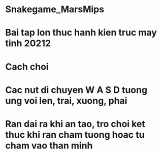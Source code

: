 # Snakegame_MarsMips
# Bai tap lon thuc hanh kien truc may tinh 20212
# Cach choi
# Cac nut di chuyen W A S D tuong ung voi len, trai, xuong, phai
# Ran dai ra khi an tao, tro choi ket thuc khi ran cham tuong hoac tu cham vao than minh
